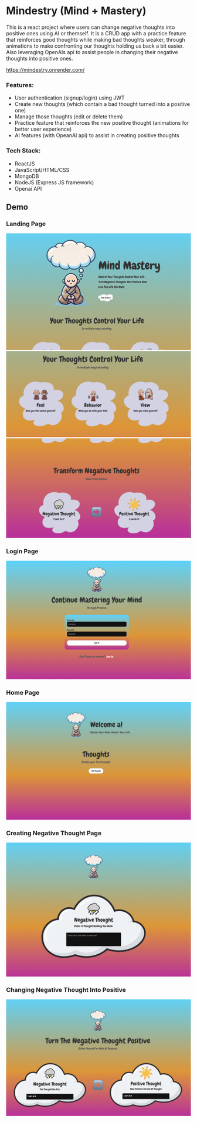 # Mindestry (Mind + Mastery)
This is a react project where users can change negative thoughts into positive ones using AI or themself. It is a CRUD app with a practice feature that reinforces good thoughts while making bad thoughts weaker, through animations to make confronting our thoughts holding us back a bit easier. Also leveraging OpenAIs api to assist people in changing their negative thoughts into positive ones.


https://mindestry.onrender.com/

### Features:
- User authentication (signup/login) using JWT
- Create new thoughts (which contain a bad thought turned into a positive one)
- Manage those thoughts (edit or delete them) 
- Practice feature that reinforces the new positive thought (animations for better user experience)
- AI features (with OpeanAI api) to assist in creating positive thoughts

### Tech Stack:
- ReactJS
- JavaScript/HTML/CSS
- MongoDB
- NodeJS (Express JS framework)
- Openai API

## Demo

### Landing Page
![Landing Page](./Landing.png)
![Landing Page](./Landing2.png)
![Landing Page](./Landing3.png)

### Login Page
![Login Page](./Login.png)

### Home Page
![Home Page](./Home.png)

### Creating Negative Thought Page
![Negative Thought Page](./Negative.png)

### Changing Negative Thought Into Positive
![Change Page](./Change.png)
